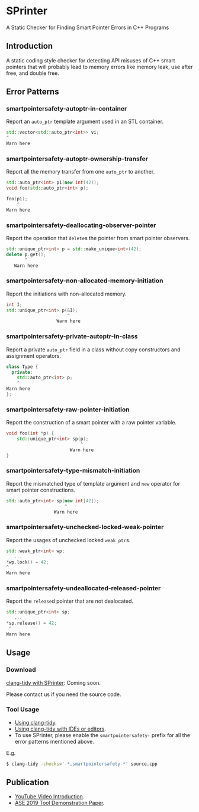 SPrinter
========

A Static Checker for Finding Smart Pointer Errors in C++ Programs

Introduction
------------

A static coding style checker for detecting API misuses of C++ smart pointers that will probably lead to memory errors like memory leak, use after free, and double free.

Error Patterns
--------------

### smartpointersafety-autoptr-in-container

Report an `auto_ptr` template argument used in an STL container.

```cpp
std::vector<std::auto_ptr<int>> vi;
^
Warn here
```

### smartpointersafety-autoptr-ownership-transfer

Report all the memory transfer from one `auto_ptr` to another.

```cpp
std::auto_ptr<int> p1(new int(42));
void foo(std::auto_ptr<int> p);

foo(p1);
    ^
Warn here
```

### smartpointersafety-deallocating-observer-pointer

Report the operation that `delete`s the pointer from smart pointer observers.

```cpp
std::unique_ptr<int> p = std::make_unique<int>(42);
delete p.get();
       ^
   Warn here
```

### smartpointersafety-non-allocated-memory-initiation

Report the initiations with non-allocated memory.

```cpp
int I;
std::unique_ptr<int> p(&I);
                       ^
                   Warn here
```

### smartpointersafety-private-autoptr-in-class

Report a private `auto_ptr` field in a class without copy constructors and assignment operators.

```cpp
class Type {
  private:
    std::auto_ptr<int> p;
    ^
Warn here
};
```

### smartpointersafety-raw-pointer-initiation

Report the construction of a smart pointer with a raw pointer variable.

```cpp
void foo(int *p) {
    std::unique_ptr<int> sp(p);
                            ^
                        Warn here
}
```

### smartpointersafety-type-mismatch-initiation

Report the mismatched type of template argument and `new` operator for smart pointer constructions.

```cpp
std::auto_ptr<int> sp(new int[42]);
                      ^
                  Warn here
```

### smartpointersafety-unchecked-locked-weak-pointer

Report the usages of unchecked locked `weak_ptr`s.

```cpp
std::weak_ptr<int> wp;
   ...
*wp.lock() = 42;
^
Warn here
```

### smartpointersafety-undeallocated-released-pointer

Report the `release`d pointer that are not dealocated.

```cpp
std::unique_ptr<int> sp;
   ...
*sp.release() = 42;
 ^
Warn here
```

Usage
-----

### Download

[clang-tidy with SPrinter](about:blank): Coming soon.

Please contact us if you need the source code.

### Tool Usage

- [Using clang-tidy](https://clang.llvm.org/extra/clang-tidy/#using-clang-tidy).
- [Using clang-tidy with IDEs or editors](https://clang.llvm.org/extra/clang-tidy/Integrations.html).
- To use SPrinter, please enable the `smartpointersafety-` prefix for all the error patterns mentioned above.

E.g.

```sh
$ clang-tidy -checks='-*,smartpointersafety-*' source.cpp
```


Publication
-----------

- [YouTube Video Introduction](https://youtu.be/xD1b3cJ8s2g).
- [ASE 2019 Tool Demonstration Paper](https://2019.ase-conferences.org/details/ase-2019-Demonstrations/30/SPrinter-A-Static-Checker-for-Finding-Smart-Pointer-Errors-in-C-Programs).
